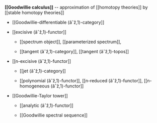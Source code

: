 
**[[Goodwillie calculus]]** -- approximation of [[homotopy theories]] by [[stable homotopy theories]] 

* [[Goodwillie-differentiable (âˆž,1)-category]]

* [[excisive (âˆž,1)-functor]]

  * [[spectrum object]], [[parameterized spectrum]], 

  * [[tangent (âˆž,1)-category]], [[tangent (âˆž,1)-topos]]

* [[n-excisive (âˆž,1)-functor]]

  * [[jet (âˆž,1)-category]]

  * [[polynomial (âˆž,1)-functor]], [[n-reduced (âˆž,1)-functor]], [[n-homogeneous (âˆž,1)-functor]]

* [[Goodwillie-Taylor tower]]

  * [[analytic (âˆž,1)-functor]]

  * [[Goodwillie spectral sequence]]
